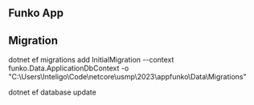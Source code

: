 ## Funko App

## Migration

dotnet ef migrations add InitialMigration --context funko.Data.ApplicationDbContext -o "C:\Users\Inteligo\Code\netcore\usmp\2023\appfunko\Data\Migrations"

dotnet ef database update